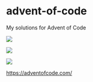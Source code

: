 # advent-of-code
My solutions for Advent of Code

![](https://img.shields.io/badge/day%20📅-18-blue)

![](https://img.shields.io/badge/stars%20⭐-15-yellow)

![](https://img.shields.io/badge/days%20completed-7-red)

https://adventofcode.com/
